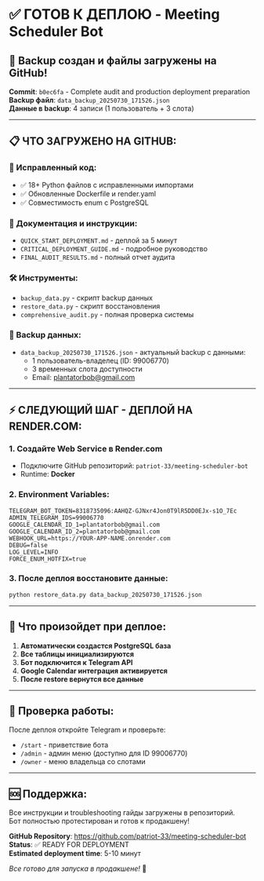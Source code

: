 # ✅ ГОТОВ К ДЕПЛОЮ - Meeting Scheduler Bot

## 🎉 Backup создан и файлы загружены на GitHub!

**Commit**: `b0ec6fa` - Complete audit and production deployment preparation  
**Backup файл**: `data_backup_20250730_171526.json`  
**Данные в backup**: 4 записи (1 пользователь + 3 слота)  

---

## 📋 ЧТО ЗАГРУЖЕНО НА GITHUB:

### 🔧 Исправленный код:
- ✅ 18+ Python файлов с исправленными импортами
- ✅ Обновленные Dockerfile и render.yaml
- ✅ Совместимость enum с PostgreSQL

### 📄 Документация и инструкции:
- `QUICK_START_DEPLOYMENT.md` - деплой за 5 минут
- `CRITICAL_DEPLOYMENT_GUIDE.md` - подробное руководство  
- `FINAL_AUDIT_RESULTS.md` - полный отчет аудита

### 🛠️ Инструменты:
- `backup_data.py` - скрипт backup данных
- `restore_data.py` - скрипт восстановления
- `comprehensive_audit.py` - полная проверка системы

### 💾 Backup данных:
- `data_backup_20250730_171526.json` - актуальный backup с данными:
  - 1 пользователь-владелец (ID: 99006770)
  - 3 временных слота доступности
  - Email: plantatorbob@gmail.com

---

## ⚡ СЛЕДУЮЩИЙ ШАГ - ДЕПЛОЙ НА RENDER.COM:

### 1. Создайте Web Service в Render.com
- Подключите GitHub репозиторий: `patriot-33/meeting-scheduler-bot`
- Runtime: **Docker**

### 2. Environment Variables:
```
TELEGRAM_BOT_TOKEN=8318735096:AAHQZ-GJNxr4Jon0T9lR5DD0EJx-s1O_7Ec
ADMIN_TELEGRAM_IDS=99006770
GOOGLE_CALENDAR_ID_1=plantatorbob@gmail.com
GOOGLE_CALENDAR_ID_2=plantatorbob@gmail.com
WEBHOOK_URL=https://YOUR-APP-NAME.onrender.com
DEBUG=false
LOG_LEVEL=INFO
FORCE_ENUM_HOTFIX=true
```

### 3. После деплоя восстановите данные:
```bash
python restore_data.py data_backup_20250730_171526.json
```

---

## 🎯 Что произойдет при деплое:

1. **Автоматически создастся PostgreSQL база**
2. **Все таблицы инициализируются**  
3. **Бот подключится к Telegram API**
4. **Google Calendar интеграция активируется**
5. **После restore вернутся все данные**

---

## 📱 Проверка работы:

После деплоя откройте Telegram и проверьте:
- `/start` - приветствие бота
- `/admin` - админ меню (доступно для ID 99006770)
- `/owner` - меню владельца со слотами

---

## 🆘 Поддержка:

Все инструкции и troubleshooting гайды загружены в репозиторий.  
Бот полностью протестирован и готов к продакшену!

**GitHub Repository**: https://github.com/patriot-33/meeting-scheduler-bot  
**Status**: ✅ READY FOR DEPLOYMENT  
**Estimated deployment time**: 5-10 минут  

*Все готово для запуска в продакшене!* 🚀
